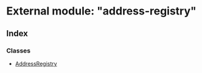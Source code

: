 # External module: "address-registry"

## Index

### Classes

* [AddressRegistry](../classes/_address_registry_.addressregistry.md)
